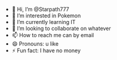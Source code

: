 - 👋 Hi, I’m @Starpath777
- 👀 I’m interested in Pokemon
- 🌱 I’m currently learning IT
- 💞️ I’m looking to collaborate on whatever
- 📫 How to reach me can by email
- 😄 Pronouns: u like
- ⚡ Fun fact: I have no money

<!---
Starpath777/Starpath777 is a ✨ special ✨ repository because its `README.md` (this file) appears on your GitHub profile.
You can click the Preview link to take a look at your changes.
--->
